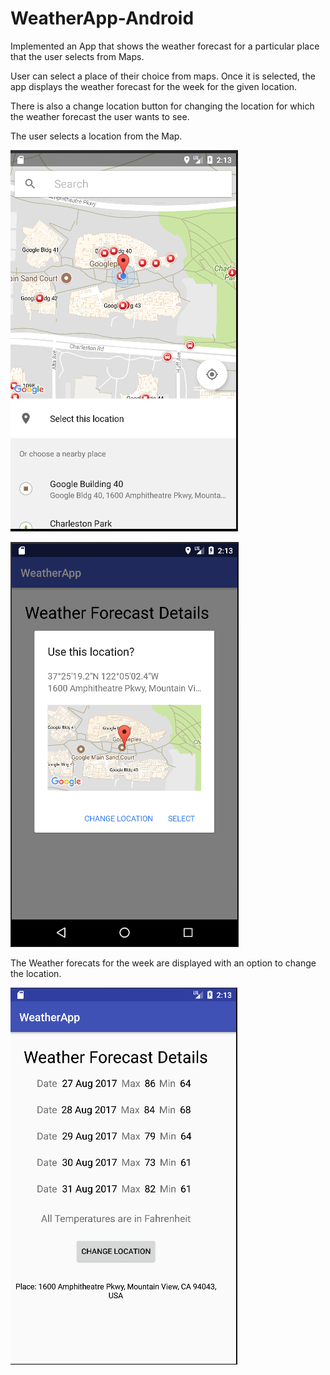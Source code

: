 # WeatherApp-Android
Implemented an App that shows the weather forecast for a particular place that the user selects from Maps.

User can select a place of their choice from maps. Once it is selected, the app displays the weather forecast for the week for the given location.

There is also a change location button for changing the location for which the weather forecast the user wants to see.


The user selects a location from the Map.


![header image](https://github.com/gognambiar/WeatherApp-Android/blob/master/weather1.png)


![header image](https://github.com/gognambiar/WeatherApp-Android/blob/master/weather2.png)


The Weather forecats for the week are displayed with an option to change the location.


![header image](https://github.com/gognambiar/WeatherApp-Android/blob/master/weather3.png)
